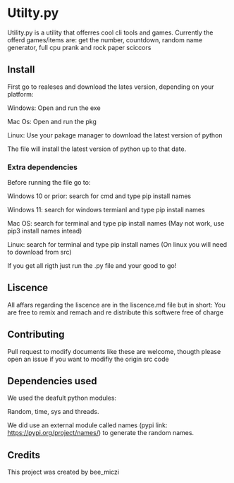 # Utilty.py

Utility.py is a utility that offerres cool cli tools and games.
Currently the offerd games/items are:
get the number, countdown, random name generator, full cpu prank and rock paper sciccors

## Install

First go to realeses and download the lates version, depending on your platform:

Windows: Open and run the exe

Mac Os: Open and run the pkg

Linux: Use your pakage manager to download the latest version of python

The file will install the latest version of python up to that date.

### Extra dependencies

Before running the file go to:

Windows 10 or prior: search for cmd and type pip install names

Windows 11: search for windows termianl and type pip install names

Mac OS: search for terminal and type pip install names (May not work, use pip3 install names intead)

Linux: search for terminal and type pip install names
(On linux you will need to download from src)

If you get all rigth just run the .py file and your good to go!

## Liscence

All affars regarding the liscence are in the liscence.md file but in short: 
You are free to remix and remach and re distribute this softwere free of charge

## Contributing

Pull request to modify documents like these are welcome, thougth please open an issue if you want to modifiy the origin src code

## Dependencies used

We used the deafult python modules:

Random, time, sys and threads.

We did use an external module called names (pypi link: <https://pypi.org/project/names/>) to generate the random names.

## Credits

This project was created by bee_miczi

